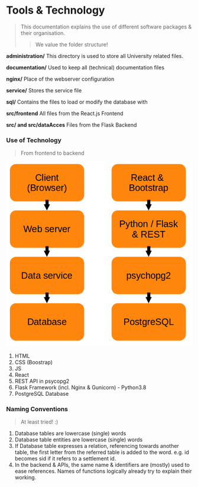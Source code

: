 # Tools & Technology
> This documentation explains the use of different software packages & their organisation.
> > We value the folder structure!

**administration/**  This directory is used to store all University related files.

**documentation/** Used to keep all (technical) documentation files

**nginx/** Place of the webserver configuration

**service/** Stores the service file

**sql/** Contains the files to load or modify the database with

**src/frontend** All files from the React.js Frontend

**src/ and src/dataAcces** Files from the Flask Backend

### Use of Technology

> From frontend to backend
> 
![Tools Diagram](1include/tools.png)

1. HTML
2. CSS (Boostrap)
3. JS
4. React
5. REST API in psycopg2
6. Flask Framework (incl. Nginx & Gunicorn) - Python3.8
7. PostgreSQL Database

### Naming Conventions
> At least tried! :) 

1. Database tables are lowercase (single) words
2. Database table entities are lowercase (single) words
3. If Database table expresses a relation, referencing towards another table, the first letter from the referred table is added to the word. e.g. id becomes sid if it refers to a settlement id.
4. In the backend & APIs, the same name & identifiers are (mostly) used to ease references. Names of functions logically already try to explain their working.